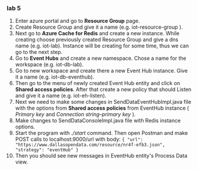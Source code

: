 ### lab 5

1. Enter azure portal and go to **Resource Group** page.
2. Create Resource Group and give it a name (e.g. iot-resource-group ).
3. Next go to **Azure Cache for Redis** and create a new instance. While creating choose previously created Resource Group and give a dns name (e.g. iot-lab). Instance will be creating for some time, thus we can go to the next step.
4. Go to **Event Hubs** and create a new namespace. Chose a name for the workspace (e.g. iot-db-lab).
5. Go to new workspace and create there a new Event Hub instance. Give it a name (e.g. iot-db-eventhub).
6. Then go to the menu of newly created Event Hub entity and click on **Shared access policies**. After that create a new policy that should Listen and give it a name (e.g. iot-eh-listen).
7. Next we need to make some changes in SendDataEventHubImpl.java file with the options from **Shared access policies** from EventHub instance ( _Primary key_ and _Connection string–primary key_ ).
8. Make changes to SendDataConsoleImpl.java file with Redis instance options.
9. Start the program with _./start_ command. Then open Postman and make POST calls to localhost:9000/url with body:
    `{
        "url": "https://www.dallasopendata.com/resource/nr4f-efb3.json",
        "strategy": "eventHub"
    }`
10. Then you should see new messages in EventHub entity's Process Data view.
